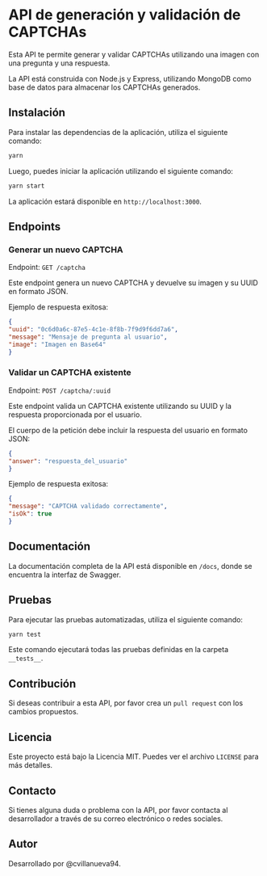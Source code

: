 # API de generación y validación de CAPTCHAs

Esta API te permite generar y validar CAPTCHAs utilizando una imagen con una pregunta y una respuesta.

La API está construida con Node.js y Express, utilizando MongoDB como base de datos para almacenar los CAPTCHAs generados.

## Instalación

Para instalar las dependencias de la aplicación, utiliza el siguiente comando:

```bash
yarn 
```

Luego, puedes iniciar la aplicación utilizando el siguiente comando:

```bash
yarn start
```

La aplicación estará disponible en `http://localhost:3000`.

## Endpoints

### Generar un nuevo CAPTCHA

Endpoint: `GET /captcha`

Este endpoint genera un nuevo CAPTCHA y devuelve su imagen y su UUID en formato JSON.

Ejemplo de respuesta exitosa:

```json
{
"uuid": "0c6d0a6c-87e5-4c1e-8f8b-7f9d9f6dd7a6",
"message": "Mensaje de pregunta al usuario",
"image": "Imagen en Base64"
}
```

### Validar un CAPTCHA existente

Endpoint: `POST /captcha/:uuid`

Este endpoint valida un CAPTCHA existente utilizando su UUID y la respuesta proporcionada por el usuario.

El cuerpo de la petición debe incluir la respuesta del usuario en formato JSON:

```json
{
"answer": "respuesta_del_usuario"
}
```

Ejemplo de respuesta exitosa:

```json
{
"message": "CAPTCHA validado correctamente",
"isOk": true
}
```

## Documentación

La documentación completa de la API está disponible en `/docs`, donde se encuentra la interfaz de Swagger.

## Pruebas

Para ejecutar las pruebas automatizadas, utiliza el siguiente comando:

```bash
yarn test
```

Este comando ejecutará todas las pruebas definidas en la carpeta `__tests__`.

## Contribución

Si deseas contribuir a esta API, por favor crea un `pull request` con los cambios propuestos.

## Licencia

Este proyecto está bajo la Licencia MIT. Puedes ver el archivo `LICENSE` para más detalles.

## Contacto

Si tienes alguna duda o problema con la API, por favor contacta al desarrollador a través de su correo electrónico o redes sociales.

## Autor

Desarrollado por @cvillanueva94.